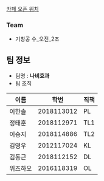 [카페 오픈 위치](heocube.godohosting.com/index.html)

### Team
* 기창공 수_오전_2조

## 팀 정보
* 팀명 : __나비효과__
* 팀 조직

|이름|학번|직책|
|---|---|---|
|이한솔|2018113012|PL|
|정태훈|2018112971|TL1|
|이승지|2018114886|TL2|
|김영우|2012117024|KL|
|김동근|2018112152|DL|
|위즈하오|2016118319|OL|
